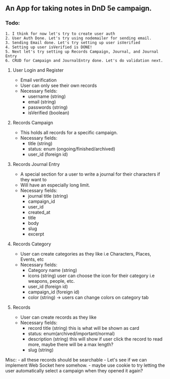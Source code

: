 ## An App for taking notes in DnD 5e campaign.

### Todo:

    1. I think for now let's try to create user auth
    2. User Auth Done. Let's try using nodemailer for sending email.
    3. Sending Email done. Let's try setting up user isVerified
    4. Setting up user isVerified is DONE!
    5. Next let's try setting up Records Campaign, Journal, and Journal Entry
    6. CRUD for Campaign and JournalEntry done. Let's do validation next.

1. User Login and Register

   - Email verification
   - User can only see their own records
   - Necessary fields:
     - username (string)
     - email (string)
     - passwords (string)
     - isVerified (boolean)

2. Records Campaign

   - This holds all records for a specific campaign.
   - Necessary fields:
     - title (string)
     - status: enum (ongoing/finished/archived)
     - user_id (foreign id)

3. Records Journal Entry
   - A special section for a user to write a journal for their characters if they want to
   - Will have an especially long limit.
   - Necessary fields:
     - journal title (string)
     - campaign_id
     - user_id
     - created_at
     - title
     - body
     - slug
     - excerpt
4. Records Category

   - User can create categories as they like i.e Characters, Places, Events, etc
   - Necessary fields:
     - Category name (string)
     - icons (string) user can choose the icon for their category i.e weapons, people, etc.
     - user_id (foreign id)
     - campaign_id (foreign id)
     - color (string) -> users can change colors on category tab

5. Records
   - User can create records as they like
   - Necessary fields:
     - record title (string) this is what will be shown as card
     - status: enum(archived/important/normal)
     - description (string) this will show if user click the record to read more, maybe there will be a max length?
     - slug (string)

Misc: - all these records should be searchable - Let's see if we can implement Web Socket here somehow. - maybe use cookie to try letting the user automatically select a campaign when they opened it again?
